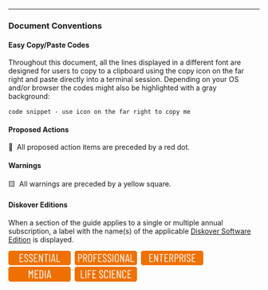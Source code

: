 ___
### Document Conventions

#### Easy Copy/Paste Codes

Throughout this document, all the lines displayed in a different font are designed for users to copy to a clipboard using the copy icon on the far right and paste directly into a terminal session. Depending on your OS and/or browser the codes might also be highlighted with a gray background:

```
code snippet - use icon on the far right to copy me
```

#### Proposed Actions

🔴 &nbsp;All proposed action items are preceded by a red dot.

#### Warnings

🟨 &nbsp;All warnings are preceded by a yellow square.

#### Diskover Editions

When a section of the guide applies to a single or multiple annual subscription, a label with the name(s) of the applicable [Diskover Software Edition](https://www.diskoverdata.com/solutions/) is displayed.

<img src="images/button_edition_essential.png" width="125">&nbsp;&nbsp;<img src="images/button_edition_professional.png" width="125">&nbsp;&nbsp;<img src="images/button_edition_enterprise.png" width="125">&nbsp;&nbsp;<img src="images/button_edition_media.png" width="125">&nbsp;&nbsp;<img src="images/button_edition_life_science.png" width="125">

